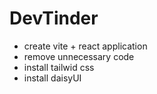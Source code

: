 # DevTinder

- create vite + react application
- remove unnecessary code 
- install tailwid css
- install daisyUI
